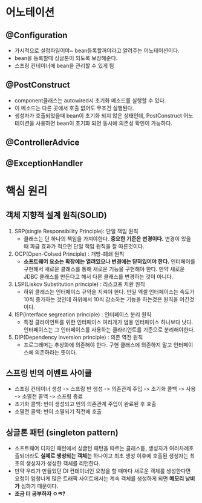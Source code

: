 # 어노테이션
## @Configuration
- 가시적으로 설정파일이야~ bean등록할꺼야라고 알려주는 어노테이션이다.
- bean을 등록할때 싱글톤이 되도록 보장해준다.
- 스프링 컨테이너에 bean을 관리할 수 있게 됨
## @PostConstruct
- component클래스는 autowired시 초기화 메소드를 실행할 수 있다.
- 이 메소드는 다른 곳에서 호출 없어도 무조건 실행된다.
- 생성자가 호출되었을때 bean이 초기화 되지 않은 상태인데, PostConstruct 어노테이션을 사용하면 bean이 초기화 되면 동시에 의존성 확인이 가능하다.
  
## @ControllerAdvice

## @ExceptionHandler

# 핵심 원리
## __객체 지향적 설계 원칙(SOLID)__
1. SRP(single Responsibility Principle): 단일 책임 원칙
   - 클래스는 단 하나의 책임을 가져야한다. **중요한 기준은 변경이다.**
  변경이 있을 때 파급 효과가 적으면 단일 책임 원칙을 잘 따른것이다.
2. OCP(Open-Colsed Principle) : 개방-폐쇄 원칙
   - **소프트웨어 요소는 확장에는 열려있으나 변경에는 닫혀있어야 한다.**
 인터페이를 구현해서 새로운 클래스를 통해 새로운 기능을 구현해야 한다. 만약 새로운 JDBC 클래스를 만든다고 해서 다른 클래스를 변경하는 것이 아니다.
3. LSP(Liskov Substitution principle) : 리스코프 치환 원칙
   - 하위 클래스는 인터페이스 규약을 지켜야 한다. 만일 엑셀 인터페이스는 속도가 10씩 증가하는 것인데 하위에서 10씩 감소하는 기능을 하는것은 원칙을 어긴것이다.
4. ISP(interface segreation principle) : 인터페이스 분리 원칙
   - 특정 클라이언트를 위한 인터페이스 여러개가 범용 인터페이스 하나보다 낫다. 인터페이스는 그 인터페이스를 사용하는 클라리언트를 기준으로 분리해야한다.
5. DIP(Dependency inversion principle) : 의존 역전 원칙
   - 프로그래머는 추상화에 의존해야 한다.
  구현 클래스에 의존하지 말고 인터페이스에 의존하라는 뜻이다.
  
## __스프링 빈의 이벤트 사이클__
 - 스프링 컨테이너 생성 -> 스프링 빈 생성 -> 의존관계 주입 -> 초기화 콜백 -> 사용 -> 소멸전 콜백 -> 스프링 종료
 - 초기화 콜백: 빈이 생성되고 빈의 의존관계 주입이 완료된 후 호출
 - 소멸전 콜백: 빈이 소멸되기 직전에 호출

## __싱글톤 패턴 (singleton pattern)__
- 소프트웨어 디자인 패턴에서 싱글턴 패턴을 따르는 클래스틑, 생성자가 여러차례호출되더라도 **실제로 생성되는 객체는**  하나이고 최초 생성 이후에 호출된 생성자는 최초의 생성자가 생성한 객체를 리턴한다.
- 만약 우리가 만들었던 DI 컨테이너인 요청을 할 때마다 새로운 객체를 생성한다면 요청이 엄청나게 많은 트래픽 사이트에서는 계속 객체를 생성하게 되면 **메모리 낭비가** 심하기 때문이다.
- **조금 더 공부하자 ㅇㅋ?**

